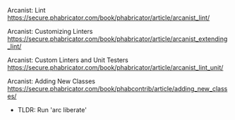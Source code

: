 Arcanist: Lint
https://secure.phabricator.com/book/phabricator/article/arcanist_lint/

Arcanist: Customizing Linters
https://secure.phabricator.com/book/phabricator/article/arcanist_extending_lint/

Arcanist: Custom Linters and Unit Testers
https://secure.phabricator.com/book/phabricator/article/arcanist_lint_unit/

Arcanist: Adding New Classes
https://secure.phabricator.com/book/phabcontrib/article/adding_new_classes/

- TLDR: Run 'arc liberate'

